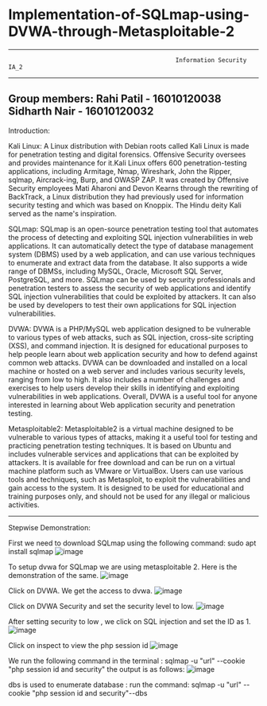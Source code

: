 #                                 Implementation-of-SQLmap-using-DVWA-through-Metasploitable-2
-------------------------------------------------------------------------------------------------------------------------------------------------------------------------
                                                   Information Security IA_2
-------------------------------------------------------------------------------------------------------------------------------------------------------------------------
Group members: Rahi Patil - 16010120038 Sidharth Nair - 16010120032
-------------------------------------------------------------------------------------------------------------------------------------------------------------------------
Introduction:

Kali Linux: A Linux distribution with Debian roots called Kali Linux is made for penetration testing and digital forensics. Offensive Security oversees and provides maintenance for it.Kali Linux offers 600 penetration-testing applications, including Armitage, Nmap, Wireshark, John the Ripper, sqlmap, Aircrack-ing, Burp, and OWASP ZAP. It was created by Offensive Security employees Mati Aharoni and Devon Kearns through the rewriting of BackTrack, a Linux distribution they had previously used for information security testing and which was based on Knoppix. The Hindu deity Kali served as the name's inspiration.

SQLmap: SQLmap is an open-source penetration testing tool that automates the process of detecting and exploiting SQL injection vulnerabilities in web applications. It can automatically detect the type of database management system (DBMS) used by a web application, and can use various techniques to enumerate and extract data from the database. It also supports a wide range of DBMSs, including MySQL, Oracle, Microsoft SQL Server, PostgreSQL, and more. SQLmap can be used by security professionals and penetration testers to assess the security of web applications and identify SQL injection vulnerabilities that could be exploited by attackers. It can also be used by developers to test their own applications for SQL injection vulnerabilities.

DVWA: DVWA is a PHP/MySQL web application designed to be vulnerable to various types of web attacks, such as SQL injection, cross-site scripting (XSS), and command injection. It is designed for educational purposes to help people learn about web application security and how to defend against common web attacks. DVWA can be downloaded and installed on a local machine or hosted on a web server and includes various security levels, ranging from low to high. It also includes a number of challenges and exercises to help users develop their skills in identifying and exploiting vulnerabilities in web applications. Overall, DVWA is a useful tool for anyone interested in learning about Web application security and penetration testing.

Metasploitable2: Metasploitable2 is a virtual machine designed to be vulnerable to various types of attacks, making it a useful tool for testing and practicing penetration testing techniques. It is based on Ubuntu and includes vulnerable services and applications that can be exploited by attackers. It is available for free download and can be run on a virtual machine platform such as VMware or VirtualBox. Users can use various tools and techniques, such as Metasploit, to exploit the vulnerabilities and gain access to the system. It is designed to be used for educational and training purposes only, and should not be used for any illegal or malicious activities.

-------------------------------------------------------------------------------------------------------------------------------------------------------------------------

Stepwise Demonstration:

First we need to download SQLmap using the following command: sudo apt install sqlmap
![image](https://user-images.githubusercontent.com/82643868/227793227-301bc794-2bf8-4c7a-925d-640b78160cca.png)

To setup dvwa for SQLmap we are using metasploitable 2. Here is the demonstration of the same.
![image](https://user-images.githubusercontent.com/82643868/227793253-6e2152e1-960c-4b5a-8977-5d932ce286e5.png)

Click on DVWA.
We get the access to dvwa.
![image](https://user-images.githubusercontent.com/82643868/227793302-a2a8d75c-cdbc-435c-9f6d-c47b9522a9b9.png)

Click on DVWA Security and set the security level to low.
![image](https://user-images.githubusercontent.com/82643868/227793395-25c13265-cab9-44c9-9d1d-4acc88ec81c6.png)

After setting security to low , we click on SQL injection and set the ID as 1.
![image](https://user-images.githubusercontent.com/82643868/227793479-5d09a115-956a-4ec4-a829-56d0fd32fc8c.png)

Click on inspect to view the php session id
![image](https://user-images.githubusercontent.com/82643868/227793639-f8bd430e-b2cd-4ac8-9b65-1096a4b142e5.png)

We run the following command in the terminal : sqlmap -u "url" --cookie "php session id and security"
the output is as follows:
![image](https://user-images.githubusercontent.com/82643868/227793856-aa2929b6-f708-4e83-8275-10d267b308eb.png)

dbs is used to enumerate database :
run the command: sqlmap -u "url" --cookie "php session id and security"--dbs






